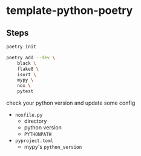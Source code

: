 # template-python-poetry

## Steps

```sh
poetry init
```

```sh
poetry add --dev \
    black \
    flake8 \
    isort \
    mypy \
    nox \
    pytest
```

check your python version and update some config

- `noxfile.py`
  - directory
  - python version
  - `PYTHONPATH`
- `pyproject.toml`
  - mypy's `python_version`
